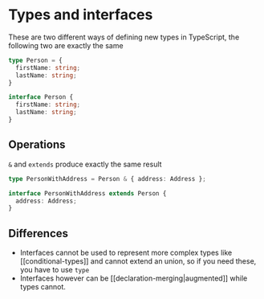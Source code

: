 # Types and interfaces
These are two different ways of defining new types in TypeScript, the following two are exactly the same

```ts
type Person = {
  firstName: string;
  lastName: string;
}
```

```ts
interface Person {
  firstName: string;
  lastName: string;
}
```

## Operations
`&` and `extends` produce exactly the same result

```ts
type PersonWithAddress = Person & { address: Address };
```

```ts
interface PersonWithAddress extends Person {
  address: Address;
}
```

## Differences
* Interfaces cannot be used to represent more complex types like [[conditional-types]] and cannot extend an union, so if you need these, you have to use `type`
* Interfaces however can be [[declaration-merging|augmented]] while types cannot.
